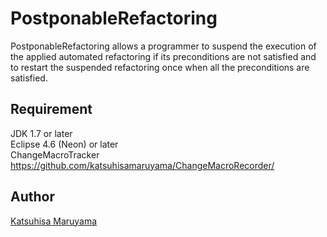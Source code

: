 # PostponableRefactoring

PostponableRefactoring allows a programmer to suspend the execution of
the applied automated refactoring if its preconditions are not satisfied
and to restart the suspended refactoring once when all the preconditions
are satisfied.

## Requirement

JDK 1.7 or later  
Eclipse 4.6 (Neon) or later  
ChangeMacroTracker <https://github.com/katsuhisamaruyama/ChangeMacroRecorder/>  

## Author

[Katsuhisa Maruyama](http://www.fse.cs.ritsumei.ac.jp/~maru/index.html)
